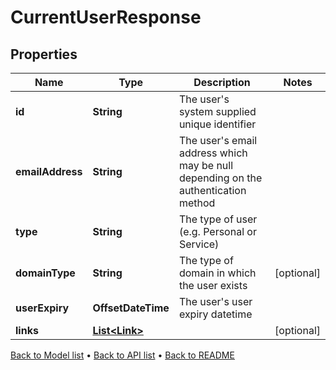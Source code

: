 

# CurrentUserResponse


## Properties

| Name | Type | Description | Notes |
|------------ | ------------- | ------------- | -------------|
|**id** | **String** | The user&#39;s system supplied unique identifier |  |
|**emailAddress** | **String** | The user&#39;s email address which may be null depending on the authentication method |  |
|**type** | **String** | The type of user (e.g. Personal or Service) |  |
|**domainType** | **String** | The type of domain in which the user exists |  [optional] |
|**userExpiry** | **OffsetDateTime** | The user&#39;s user expiry datetime |  |
|**links** | [**List&lt;Link&gt;**](Link.md) |  |  [optional] |



[Back to Model list](../README.md#documentation-for-models) &#8226; [Back to API list](../README.md#documentation-for-api-endpoints) &#8226; [Back to README](../README.md)


